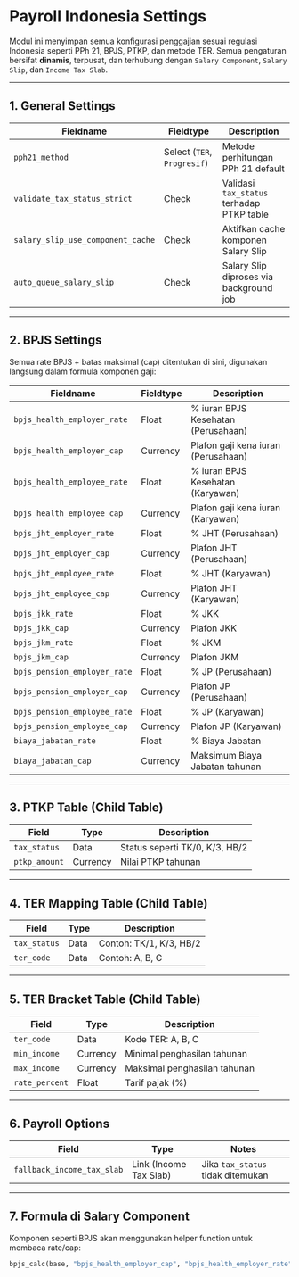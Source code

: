 # Payroll Indonesia Settings

Modul ini menyimpan semua konfigurasi penggajian sesuai regulasi Indonesia seperti PPh 21, BPJS, PTKP, dan metode TER. Semua pengaturan bersifat **dinamis**, terpusat, dan terhubung dengan `Salary Component`, `Salary Slip`, dan `Income Tax Slab`.

---

## 1. General Settings

| Fieldname                         | Fieldtype                   | Description |
| --------------------------------- | --------------------------- | ----------- |
| `pph21_method`                    | Select (`TER`, `Progresif`) | Metode perhitungan PPh 21 default |
| `validate_tax_status_strict`      | Check                       | Validasi `tax_status` terhadap PTKP table |
| `salary_slip_use_component_cache` | Check                       | Aktifkan cache komponen Salary Slip |
| `auto_queue_salary_slip`          | Check                       | Salary Slip diproses via background job |

---

## 2. BPJS Settings

Semua rate BPJS + batas maksimal (cap) ditentukan di sini, digunakan langsung dalam formula komponen gaji:

| Fieldname                    | Fieldtype | Description |
|-----------------------------|-----------|-------------|
| `bpjs_health_employer_rate`  | Float     | % iuran BPJS Kesehatan (Perusahaan) |
| `bpjs_health_employer_cap`   | Currency  | Plafon gaji kena iuran (Perusahaan) |
| `bpjs_health_employee_rate`  | Float     | % iuran BPJS Kesehatan (Karyawan) |
| `bpjs_health_employee_cap`   | Currency  | Plafon gaji kena iuran (Karyawan) |
| `bpjs_jht_employer_rate`     | Float     | % JHT (Perusahaan) |
| `bpjs_jht_employer_cap`      | Currency  | Plafon JHT (Perusahaan) |
| `bpjs_jht_employee_rate`     | Float     | % JHT (Karyawan) |
| `bpjs_jht_employee_cap`      | Currency  | Plafon JHT (Karyawan) |
| `bpjs_jkk_rate`              | Float     | % JKK |
| `bpjs_jkk_cap`               | Currency  | Plafon JKK |
| `bpjs_jkm_rate`              | Float     | % JKM |
| `bpjs_jkm_cap`               | Currency  | Plafon JKM |
| `bpjs_pension_employer_rate` | Float     | % JP (Perusahaan) |
| `bpjs_pension_employer_cap`  | Currency  | Plafon JP (Perusahaan) |
| `bpjs_pension_employee_rate` | Float     | % JP (Karyawan) |
| `bpjs_pension_employee_cap`  | Currency  | Plafon JP (Karyawan) |
| `biaya_jabatan_rate`         | Float     | % Biaya Jabatan |
| `biaya_jabatan_cap`          | Currency  | Maksimum Biaya Jabatan tahunan |

---

## 3. PTKP Table (Child Table)

| Field         | Type     | Description |
|---------------|----------|-------------|
| `tax_status`  | Data     | Status seperti TK/0, K/3, HB/2 |
| `ptkp_amount` | Currency | Nilai PTKP tahunan |

---

## 4. TER Mapping Table (Child Table)

| Field        | Type | Description |
|--------------|------|-------------|
| `tax_status` | Data | Contoh: TK/1, K/3, HB/2 |
| `ter_code`   | Data | Contoh: A, B, C |

---

## 5. TER Bracket Table (Child Table)

| Field          | Type     | Description |
|----------------|----------|-------------|
| `ter_code`     | Data     | Kode TER: A, B, C |
| `min_income`   | Currency | Minimal penghasilan tahunan |
| `max_income`   | Currency | Maksimal penghasilan tahunan |
| `rate_percent` | Float    | Tarif pajak (%) |

---

## 6. Payroll Options

| Field                      | Type                   | Notes |
|----------------------------|------------------------|-------|
| `fallback_income_tax_slab` | Link (Income Tax Slab) | Jika `tax_status` tidak ditemukan |

---

## 7. Formula di Salary Component

Komponen seperti BPJS akan menggunakan helper function untuk membaca rate/cap:

```python
bpjs_calc(base, "bpjs_health_employer_cap", "bpjs_health_employer_rate")
